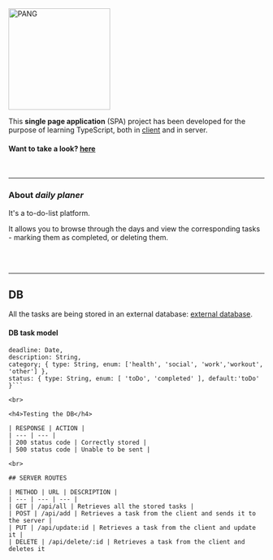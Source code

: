 <img src="https://res.cloudinary.com/clarapardo/image/upload/v1656966557/daily_planer_woj7pg.png" alt="PANG" width="200px"/>


 <br>

This **single page application** (SPA) project has been developed for the purpose of learning TypeScript, both in [client](https://github.com/clarapardo/dailyPlaner-with-TS_client) and in server. 

#### Want to take a look? [here](https://dailyplaner.netlify.app/)

<br>

---

### About *daily planer*
<p>It's a to-do-list platform.</p>
It allows you to browse through the days and view the corresponding tasks - marking them as completed, or deleting them.



<br><br>

--- 

## DB
All the tasks are being stored in an external database: [external database](https://tasksplaner.herokuapp.com/).

<h4>DB task model</h4>

```taskName: String,
deadline: Date,
description: String,
category; { type: String, enum: ['health', 'social', 'work','workout', 'other'] },
status: { type: String, enum: [ 'toDo', 'completed' ], default:'toDo' }```

<br>

<h4>Testing the DB</h4>

| RESPONSE | ACTION |
| --- | --- |
| 200 status code | Correctly stored |
| 500 status code | Unable to be sent |

<br>

## SERVER ROUTES

| METHOD | URL | DESCRIPTION |
| --- | --- | --- |
| GET | /api/all | Retrieves all the stored tasks |
| POST | /api/add | Retrieves a task from the client and sends it to the server |
| PUT | /api/update:id | Retrieves a task from the client and update it |
| DELETE | /api/delete/:id | Retrieves a task from the client and deletes it
